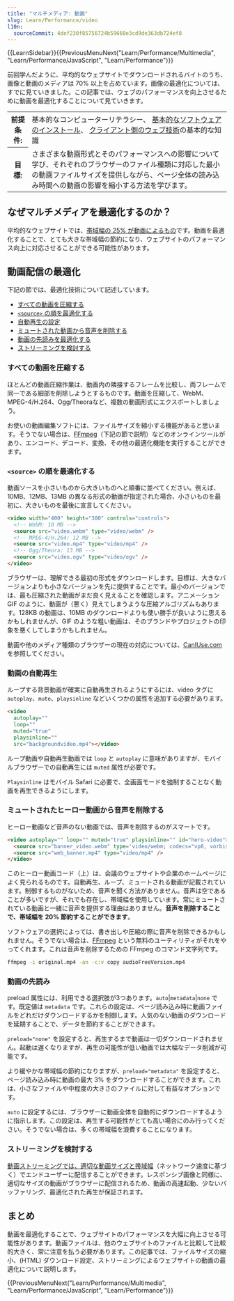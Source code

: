 ```yaml
---
title: "マルチメディア: 動画"
slug: Learn/Performance/video
l10n:
  sourceCommit: 4def230f85756724b59660e3cd9de363db724ef8
---
```


{{LearnSidebar}}{{PreviousMenuNext("Learn/Performance/Multimedia", "Learn/Performance/JavaScript", "Learn/Performance")}}

前回学んだように、平均的なウェブサイトでダウンロードされるバイトのうち、画像と動画のメディアは 70% 以上を占めています。画像の最適化については、すでに見ていきました。この記事では、ウェブのパフォーマンスを向上させるために動画を最適化することについて見ていきます。

<table>
  <tbody>
    <tr>
      <th scope="row">前提条件:</th>
      <td>
        基本的なコンピューターリテラシー、
        <a
          href="/ja/docs/Learn/Getting_started_with_the_web/Installing_basic_software"
          >基本的なソフトウェアのインストール</a
        >、
        <a href="/ja/docs/Learn/Getting_started_with_the_web"
          >クライアント側のウェブ技術</a
        >の基本的な知識
      </td>
    </tr>
    <tr>
      <th scope="row">目標:</th>
      <td>
        さまざまな動画形式とそのパフォーマンスへの影響について学び、それぞれのブラウザーのファイル種類に対応した最小の動画ファイルサイズを提供しながら、ページ全体の読み込み時間への動画の影響を縮小する方法を学びます。
      </td>
    </tr>
  </tbody>
</table>

## なぜマルチメディアを最適化するのか？

平均的なウェブサイトでは、[帯域幅の 25% が動画によるもの](https://discuss.httparchive.org/t/state-of-the-web-top-image-optimization-strategies/1367)です。動画を最適化することで、とても大きな帯域幅の節約になり、ウェブサイトのパフォーマンス向上に対応させることができる可能性があります。

## 動画配信の最適化

下記の節では、最適化技術について記述しています。

- [すべての動画を圧縮する](#すべての動画を圧縮する)
- [`<source>` の順を最適化する](#source_の順を最適化する)
- [自動再生の設定](#source_の順を最適化する)
- [ミュートされた動画から音声を削除する](#ミュートされたヒーロー動画から音声を削除する)
- [動画の先読みを最適化する](#動画の先読み)
- [ストリーミングを検討する](#ストリーミングを検討する)

### すべての動画を圧縮する

ほとんどの動画圧縮作業は、動画内の隣接するフレームを比較し、両フレームで同一である細部を削除しようとするものです。動画を圧縮して、WebM、MPEG-4/H.264、Ogg/Theoraなど、複数の動画形式にエクスポートしましょう。

お使いの動画編集ソフトには、ファイルサイズを縮小する機能があると思います。そうでない場合は、[FFmpeg](https://www.ffmpeg.org/)（下記の節で説明）などのオンラインツールがあり、エンコード、デコード、変換、その他の最適化機能を実行することができます。

### `<source>` の順を最適化する

動画ソースを小さいものから大きいものへと順番に並べてください。例えば、10MB、12MB、13MB の異なる形式の動画が指定された場合、小さいものを最初に、大きいものを最後に宣言してください。

```html
<video width="400" height="300" controls="controls">
  <!-- WebM: 10 MB -->
  <source src="video.webm" type="video/webm" />
  <!-- MPEG-4/H.264: 12 MB -->
  <source src="video.mp4" type="video/mp4" />
  <!-- Ogg/Theora: 13 MB -->
  <source src="video.ogv" type="video/ogv" />
</video>
```

ブラウザーは、理解できる最初の形式をダウンロードします。目標は、大きなバージョンよりも小さなバージョンを先に提供することです。最小のバージョンでは、最も圧縮された動画がまだ良く見えることを確認します。アニメーション GIF のように、動画が（悪く）見えてしまうような圧縮アルゴリズムもあります。128KB の動画は、10MB のダウンロードよりも使い勝手が良いように思えるかもしれませんが、GIF のような粗い動画は、そのブランドやプロジェクトの印象を悪くしてしまうかもしれません。

動画や他のメディア種類のブラウザーの現在の対応については、[CanIUse.com](https://caniuse.com/#search=video)を参照してください。

### 動画の自動再生

ループする背景動画が確実に自動再生されるようにするには、video タグに `autoplay`、`mute`、`playsinline` などいくつかの属性を追加する必要があります。

```html
<video
  autoplay=""
  loop=""
  muted="true"
  playsinline=""
  src="backgroundvideo.mp4"></video>
```

ループ動画や自動再生動画では `loop` と `autoplay` に意味がありますが、モバイルブラウザーでの自動再生には `muted` 属性が必要です。

`Playsinline` はモバイル Safari に必要で、全画面モードを強制することなく動画を再生できるようにします。

### ミュートされたヒーロー動画から音声を削除する

ヒーロー動画など音声のない動画では、音声を削除するのがスマートです。

```html
<video autoplay="" loop="" muted="true" playsinline="" id="hero-video">
  <source src="banner_video.webm" type='video/webm; codecs="vp8, vorbis"' />
  <source src="web_banner.mp4" type="video/mp4" />
</video>
```

このヒーロー動画コード（上）は、会議のウェブサイトや企業のホームページによく見られるものです。自動再生、ループ、ミュートされる動画が記載されています。制御するものがないため、音声を聞く方法がありません。音声は空であることが多いですが、それでも存在し、帯域幅を使用しています。常にミュートされている動画と一緒に音声を提供する理由はありません。**音声を削除することで、帯域幅を 20% 節約することができます**。

ソフトウェアの選択によっては、書き出しや圧縮の際に音声を削除できるかもしれません。そうでない場合は、[FFmpeg](https://www.ffmpeg.org/) という無料のユーティリティがそれをやってくれます。これは音声を削除するための FFmpeg のコマンド文字列です。

```bash
ffmpeg -i original.mp4 -an -c:v copy audioFreeVersion.mp4
```

### 動画の先読み

preload 属性には、利用できる選択肢が3つあります。`auto`|`metadata`|`none` です。既定値は `metadata` です。これらの設定は、ページ読み込み時に動画ファイルをどれだけダウンロードするかを制御します。人気のない動画のダウンロードを延期することで、データを節約することができます。

`preload="none"` を設定すると、再生するまで動画は一切ダウンロードされません。起動は遅くなりますが、再生の可能性が低い動画では大幅なデータ削減が可能です。

より緩やかな帯域幅の節約になりますが、`preload="metadata"` を設定すると、ページ読み込み時に動画の最大 3% をダウンロードすることができます。これは、小さなファイルや中程度の大きさのファイルに対して有益なオプションです。

`auto` に設定するには、ブラウザーに動画全体を自動的にダウンロードするように指示します。この設定は、再生する可能性がとても高い場合にのみ行ってください。そうでない場合は、多くの帯域幅を浪費することになります。

### ストリーミングを検討する

[動画ストリーミングでは、適切な動画サイズと帯域幅](https://www.smashingmagazine.com/2018/10/video-playback-on-the-web-part-2/)（ネットワーク速度に基づく）でエンドユーザーに配信することができます。レスポンシブ画像と同様に、適切なサイズの動画がブラウザーに配信されるため、動画の高速起動、少ないバッファリング、最適化された再生が保証されます。

## まとめ

動画を最適化することで、ウェブサイトのパフォーマンスを大幅に向上させる可能性があります。動画ファイルは、他のウェブサイトのファイルと比較して比較的大きく、常に注意を払う必要があります。この記事では、ファイルサイズの縮小、(HTML) ダウンロード設定、ストリーミングによるウェブサイトの動画の最適化について説明します。

{{PreviousMenuNext("Learn/Performance/Multimedia", "Learn/Performance/JavaScript", "Learn/Performance")}}
